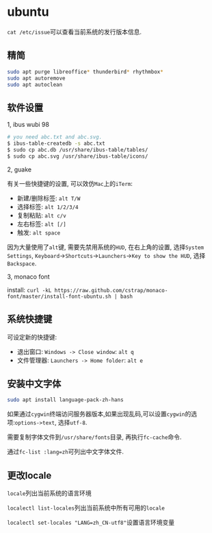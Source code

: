 # ubuntu

`cat /etc/issue`可以查看当前系统的发行版本信息.

## 精简

```sh
sudo apt purge libreoffice* thunderbird* rhythmbox*
sudo apt autoremove
sudo apt autoclean
```

## 软件设置

1, ibus wubi 98

~~~ sh
# you need abc.txt and abc.svg.
$ ibus-table-createdb -s abc.txt
$ sudo cp abc.db /usr/share/ibus-table/tables/
$ sudo cp abc.svg /usr/share/ibus-table/icons/
~~~

2, guake

有关一些快捷键的设置, 可以效仿`Mac`上的`iTerm`:
* 新建/删除标签: `alt T/W`
* 选择标签: `alt 1/2/3/4`
* 复制粘贴: `alt c/v`
* 左右标签: `alt [/]`
* 触发: `alt space`

因为大量使用了`alt`键, 需要先禁用系统的`HUD`, 在右上角的设置, 选择`System Settings`,
`Keyboard`->`Shortcuts`->`Launchers`->`Key to show the HUD`, 选择`Backspace`.

3, monaco font

install: `curl -kL https://raw.github.com/cstrap/monaco-font/master/install-font-ubuntu.sh | bash`

## 系统快捷键

可设定新的快捷键:
* 退出窗口: `Windows -> Close window`: `alt q`
* 文件管理器: `Launchers -> Home folder`: `alt e`

## 安装中文字体

```sh
sudo apt install language-pack-zh-hans
```

如果通过`cygwin`终端访问服务器版本,如果出现乱码,可以设置`cygwin`的选项:`options->text`,
选择`utf-8`.

需要复制字体文件到`/usr/share/fonts`目录, 再执行`fc-cache`命令.

通过`fc-list :lang=zh`可列出中文字体文件.

## 更改locale

`locale`列出当前系统的语言环境

`localectl list-locales`列出当前系统中所有可用的`locale`

`localectl set-locales "LANG=zh_CN-utf8"`设置语言环境变量 
